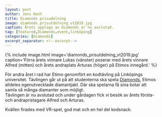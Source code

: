 ```yaml
---
layout: post
author: Jens Hunt
title: Diamonds prisudelning
image: diamonds_prisutdelning_vt2019.jpg
caption: Årets upplaga av Diamonds är nu avslutad.
tag: [featured,Diamonds,event,linköping]
categories: [Diamonds]
excerpt_separator: <!--excerpt-->
---
```

{% include image.html image='diamonds_prisutdelning_vt2019.jpg' caption='Förra årets vinnare Lukas (vänster) poserar med årets vinnare Alfred (mitten) och årets andraplats Arturas (höger) på Etimos innegård.' %}

För andra året i rad har Etimo genomfört en kodtävling på Linköpings universitet. Tävlingen går ut på att studenterna ska spela [Diamonds](http://diamonds.etimo.se), Etimos alldeles egenutvecklade diamantjakt. Där ska spelarna få sina botar att samla så många diamanter som möjligt.    
Tävlingen är nu avslutad och under gårdagen fick vi besök av årets första- och andrapristagare Alfred och Arturas.    

Kvällen firades med VR-spel, god mat och en hel del kodsnack.
